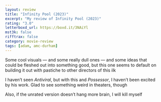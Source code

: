```yaml
---
layout: review
title: "Infinity Pool (2023)"
excerpt: "My review of Infinity Pool (2023)"
rating: "3.0"
letterboxd_url: https://boxd.it/3NAiYl
mst3k: false
rifftrax: false
category: movie-review
tags: [adam, amc-durham]
---
```


Some cool visuals — and some really dull ones — and some ideas that could be fleshed out into something good, but this one seems to default on building it out with pastiche to other directors of this ilk

I haven’t seen <i>Antiviral</i>, but with this and <i>Possessor</i>, I haven’t been excited by his work. Glad to see something weird in theaters, though

Also, if the unrated version doesn’t hang more brain, I will kill myself
